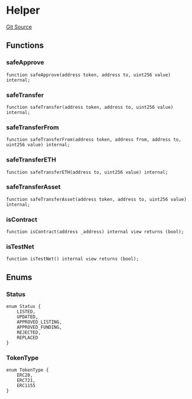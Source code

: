 # Helper
[Git Source](https://github.com/Mill1995/VABDAO/blob/da329adf87a2070b031772816f2c7bd185e5f213/contracts/libraries/Helper.sol)


## Functions
### safeApprove


```solidity
function safeApprove(address token, address to, uint256 value) internal;
```

### safeTransfer


```solidity
function safeTransfer(address token, address to, uint256 value) internal;
```

### safeTransferFrom


```solidity
function safeTransferFrom(address token, address from, address to, uint256 value) internal;
```

### safeTransferETH


```solidity
function safeTransferETH(address to, uint256 value) internal;
```

### safeTransferAsset


```solidity
function safeTransferAsset(address token, address to, uint256 value) internal;
```

### isContract


```solidity
function isContract(address _address) internal view returns (bool);
```

### isTestNet


```solidity
function isTestNet() internal view returns (bool);
```

## Enums
### Status

```solidity
enum Status {
    LISTED,
    UPDATED,
    APPROVED_LISTING,
    APPROVED_FUNDING,
    REJECTED,
    REPLACED
}
```

### TokenType

```solidity
enum TokenType {
    ERC20,
    ERC721,
    ERC1155
}
```

